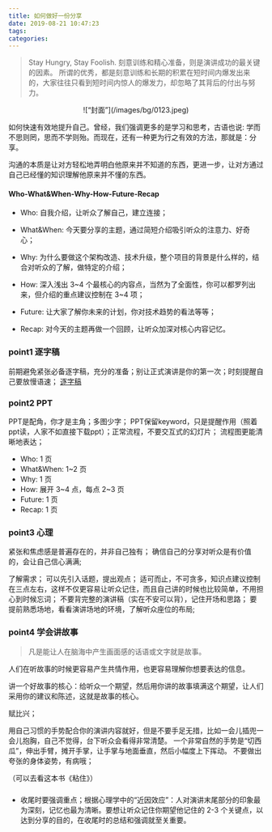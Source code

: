 ```yaml
---
title: 如何做好一份分享
date: 2019-08-21 10:47:23
tags:
categories:
---
```


> Stay Hungry, Stay Foolish.
> 刻意训练和精心准备，则是演讲成功的最关键的因素。
所谓的优秀，都是刻意训练和长期的积累在短时间内爆发出来的，大家往往只看到短时间内惊人的爆发力，却忽略了其背后的付出与努力。

<div align=center>
![“封面”](/images/bg/0123.jpeg)
</div>
<!--more-->

如何快速有效地提升自己。曾经，我们强调更多的是学习和思考，古语也说: 学而不思则罔，思而不学则殆。而现在，还有一种更为行之有效的方法，那就是：分享。

沟通的本质是让对方轻松地弄明白他原来并不知道的东西，更进一步，让对方通过自己已经懂的知识理解他原来并不懂的东西。

#### Who-What&When-Why-How-Future-Recap

* Who: 自我介绍，让听众了解自己，建立连接；

* What&When: 今天要分享的主题，通过简短介绍吸引听众的注意力、好奇心；

* Why: 为什么要做这个架构改造、技术升级，整个项目的背景是什么样的，结合对听众的了解，做特定的介绍；

* How: 深入浅出 3~4 个最核心的内容点，当然为了全面性，你可以都罗列出来，但介绍的重点建议控制在 3~4 项；

* Future: 让大家了解你未来的计划，你对技术趋势的看法等等；

* Recap: 对今天的主题再做一个回顾，让听众加深对核心内容记忆。

### point1 逐字稿
前期避免紧张必备逐字稿，充分的准备；别让正式演讲是你的第一次；时刻提醒自己要放慢语速；
[逐字稿](https://www.jianshu.com/p/1809a46b8a4c)

### point2 PPT
PPT是配角，你才是主角；多图少字；
PPT保留keyword，只是提醒作用（照着ppt读，人家不如直接下载ppt）；正常流程，不要交互式的幻灯片；
流程图更能清晰地表达；

* Who: 1 页
* What&When: 1~2 页
* Why: 1 页
* How: 展开 3~4 点，每点 2~3 页
* Future: 1 页
* Recap: 1 页

### point3 心理

紧张和焦虑感是普遍存在的，并非自己独有；
确信自己的分享对听众是有价值的，会让自己信心满满;

了解需求；
可以先引入话题，提出观点；
适可而止，不可贪多，知识点建议控制在三点左右，这样不仅更容易让听众记住，而且自己讲的时候也比较简单，不用担心到时候忘词；
不要背完整的演讲稿（实在不安可以背），记住开场和思路；
要提前熟悉场地，看看演讲场地的环境，了解听众座位的布局;

### point4 学会讲故事

> 凡是能让人在脑海中产生画面感的话语或文字就是故事。

人们在听故事的时候更容易产生共情作用，也更容易理解你想要表达的信息。

讲一个好故事的核心：给听众一个期望，然后用你讲的故事填满这个期望，让人们采用你的建议和陈述，这就是故事的核心。

赋比兴；

用自己习惯的手势配合你的演讲内容就好，但是不要手足无措，比如一会儿插兜一会儿抱胸，自己不觉得，台下听众会看得非常清楚。
一个非常自然的手势是“切西瓜”，伸出手臂，摊开手掌，让手掌与地面垂直，然后小幅度上下挥动。
不要做出夸张的身体姿势，有病哦；

（可以去看这本书《粘住》）

### 

* 收尾时要强调重点；根据心理学中的“近因效应”：人对演讲末尾部分的印象最为深刻，记忆也最为清晰。要想让听众记住你期望他记住的 2-3 个关键点，以达到分享的目的，在收尾时的总结和强调就至关重要。


